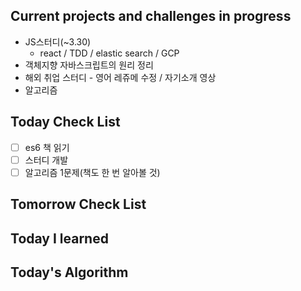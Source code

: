 ## Current projects and challenges in progress

- JS스터디(~3.30)
  - react / TDD / elastic search / GCP 
- 객체지향 자바스크립트의 원리 정리
- 해외 취업 스터디 - 영어 레쥬메 수정 / 자기소개 영상
- 알고리즘

## Today Check List

- [ ] es6 책 읽기
- [ ] 스터디 개발
- [ ] 알고리즘 1문제(책도 한 번 알아볼 것)

## Tomorrow Check List



## Today I learned



## Today's Algorithm

